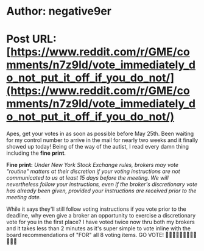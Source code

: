 # Author: negative9er
# Post URL: [https://www.reddit.com/r/GME/comments/n7z9ld/vote_immediately_do_not_put_it_off_if_you_do_not/](https://www.reddit.com/r/GME/comments/n7z9ld/vote_immediately_do_not_put_it_off_if_you_do_not/)


Apes, get your votes in as soon as possible before May 25th.  Been waiting for my control number to arrive in the mail for nearly two weeks and it finally showed up today!  Being of the way of the autist, I read every damn thing including the **fine** **print**.

**Fine print:**  *Under New York Stock Exchange rules, brokers may vote "routine" matters at their discretion if your voting instructions are not communicated to us at least 15 days before the meeting.  We will nevertheless follow your instructions, even if the broker's discretionary vote has already been given, provided your instructions are received prior to the meeting date.*

While it says they'll still follow voting instructions if you vote prior to the deadline, why even give a broker an opportunity to exercise a discretionary vote for you in the first place?  I have voted twice now thru both my brokers and it takes less than 2 minutes as it's super simple to vote inline with the board recommendations of "FOR" all 8 voting items.  GO VOTE!  🚀🚀🚀🚀🚀🚀🚀🚀🚀🚀🚀🚀